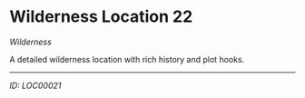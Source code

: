 # Wilderness Location 22

*Wilderness*

A detailed wilderness location with rich history and plot hooks.

---
*ID: LOC00021*